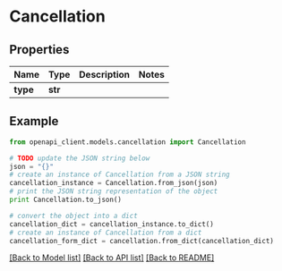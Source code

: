 # Cancellation


## Properties
Name | Type | Description | Notes
------------ | ------------- | ------------- | -------------
**type** | **str** |  | 

## Example

```python
from openapi_client.models.cancellation import Cancellation

# TODO update the JSON string below
json = "{}"
# create an instance of Cancellation from a JSON string
cancellation_instance = Cancellation.from_json(json)
# print the JSON string representation of the object
print Cancellation.to_json()

# convert the object into a dict
cancellation_dict = cancellation_instance.to_dict()
# create an instance of Cancellation from a dict
cancellation_form_dict = cancellation.from_dict(cancellation_dict)
```
[[Back to Model list]](../README.md#documentation-for-models) [[Back to API list]](../README.md#documentation-for-api-endpoints) [[Back to README]](../README.md)


